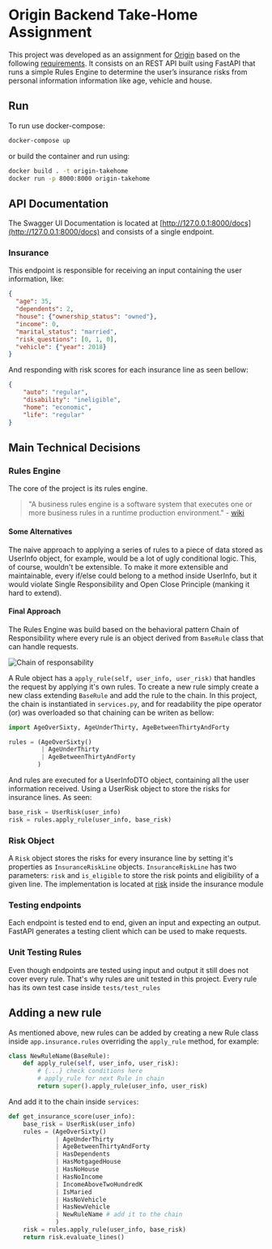 # Origin Backend Take-Home Assignment

This project was developed as an assignment for [Origin](https://www.useorigin.com/) based on the following [requirements](https://github.com/OriginFinancial/origin-backend-take-home-assignment). It consists on an REST API built using FastAPI that runs a simple Rules Engine to determine the user’s insurance risks from personal information information like age, vehicle and house.

## Run

To run use docker-compose:

```sh
docker-compose up
```

or build the container and run using:

```sh
docker build . -t origin-takehome
docker run -p 8000:8000 origin-takehome
```

## API Documentation

The Swagger UI Documentation is located at [http://127.0.0.1:8000/docs](http://127.0.0.1:8000/docs) and consists of a single endpoint.

### Insurance

This endpoint is responsible for receiving an input containing the user information, like:

```JSON
{
  "age": 35,
  "dependents": 2,
  "house": {"ownership_status": "owned"},
  "income": 0,
  "marital_status": "married",
  "risk_questions": [0, 1, 0],
  "vehicle": {"year": 2018}
}
```

And responding with risk scores for each insurance line as seen bellow:

```JSON
{
    "auto": "regular",
    "disability": "ineligible",
    "home": "economic",
    "life": "regular"
}
```

## Main Technical Decisions

### Rules Engine

The core of the project is its rules engine.

> "A business rules engine is a software system that executes one or more business rules in a runtime production environment." - [wiki](https://en.wikipedia.org/wiki/Business_rules_engine)

#### Some Alternatives

The naive approach to applying a series of rules to a piece of data stored as UserInfo object, for example, would be a lot of ugly conditional logic. This, of course, wouldn't be extensible.
To make it more extensible and maintainable, every if/else could belong to a method inside UserInfo, but it would violate Single Responsibility and Open Close Principle (manking it hard to extend).

#### Final Approach

The Rules Engine was build based on the behavioral pattern Chain of Responsibility where every rule is an object derived from `BaseRule` class that can handle requests.

![Chain of responsability](https://refactoring.guru/images/patterns/cards/chain-of-responsibility-mini.png?id=36d85eba8d14986f0531)

A Rule object has a `apply_rule(self, user_info, user_risk)` that handles the request by applying it's own rules. To create a new rule simply create a new class extending `BaseRule` and add the rule to the chain.
In this project, the chain is instantiated in `services.py`, and for readability the pipe operator (or) was overloaded so that chaining can be writen as bellow:

```python
import AgeOverSixty, AgeUnderThirty, AgeBetweenThirtyAndForty

rules = (AgeOverSixty()
         | AgeUnderThirty
         | AgeBetweenThirtyAndForty
        )
```

And rules are executed for a UserInfoDTO object, containing all the user information received. Using a UserRisk object to store the risks for insurance lines. As seen:

```python
base_risk = UserRisk(user_info)
risk = rules.apply_rule(user_info, base_risk)
```

### Risk Object

A `Risk` object stores the risks for every insurance line by setting it's properties as `InsuranceRiskLine` objects.
`InsuranceRiskLine` has two parameters: `risk` and `is_eligible` to store the risk points and eligibility of a given line.
The implementation is located at [risk](app/insurance/risk) inside the insurance module

### Testing endpoints

Each endpoint is tested end to end, given an input and expecting an output. FastAPI generates a testing client which can be used to make requests.

### Unit Testing Rules

Even though endpoints are tested using input and output it still does not cover every rule. That's why rules are unit tested in this project. Every rule has its own test case inside `tests/test_rules`

## Adding a new rule

As mentioned above, new rules can be added by creating a new Rule class inside `app.insurance.rules` overriding the `apply_rule` method, for example:

```python
class NewRuleName(BaseRule):
    def apply_rule(self, user_info, user_risk):
        # {...} check conditions here
        # apply_rule for next Rule in chain
        return super().apply_rule(user_info, user_risk)
```

And add it to the chain inside `services`:

```python
def get_insurance_score(user_info):
    base_risk = UserRisk(user_info)
    rules = (AgeOverSixty()
             | AgeUnderThirty
             | AgeBetweenThirtyAndForty
             | HasDependents
             | HasMotgagedHouse
             | HasNoHouse
             | HasNoIncome
             | IncomeAboveTwoHundredK
             | IsMaried
             | HasNoVehicle
             | HasNewVehicle
             | NewRuleName # add it to the chain
             )
    risk = rules.apply_rule(user_info, base_risk)
    return risk.evaluate_lines()
```
